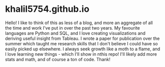 # khalil5754.github.io
Hello! I like to think of this as less of a blog, and more an aggregate of all the time and work I've put in over the past two years. My favourite languages are Python and SQL, and I love creating visualizations and deriving useful insight from Tableau. I wrote a paper for publication over the summer which taught me research skills that I don't believe I could have so easily picked up elsewhere. I always seek growth like a moth to a flame, and I love learning new things - which I'll show in nthis repo! I'll likely add more stats and math, and of course a ton of code. Thank!
